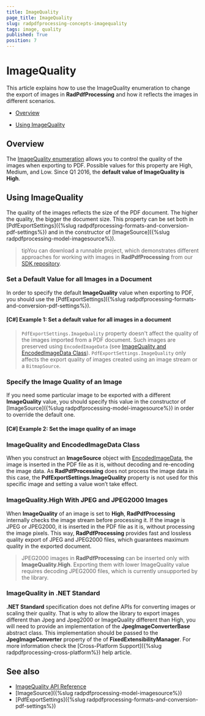 ```yaml
---
title: ImageQuality
page_title: ImageQuality
slug: radpdfprocessing-concepts-imagequality
tags: image, quality
published: True
position: 7
---
```


# ImageQuality 

This article explains how to use the ImageQuality enumeration to change the export of images in **RadPdfProcessing** and how it reflects the images in different scenarios.

* [Overview](#overview)

* [Using ImageQuality](#using-imagequality)

## Overview

The [ImageQuality enumeration](https://docs.telerik.com/devtools/document-processing/api/Telerik.Windows.Documents.Fixed.FormatProviders.Pdf.Export.ImageQuality.html) allows you to control the quality of the images when exporting to PDF. Possible values for this property are High, Medium, and Low. Since Q1 2016, the **default value of ImageQuality is High**.


## Using ImageQuality

The quality of the images reflects the size of the PDF document. The higher the quality, the bigger the document size. This property can be set both in [PdfExportSettings]({%slug radpdfprocessing-formats-and-conversion-pdf-settings%}) and in the constructor of [ImageSource]({%slug radpdfprocessing-model-imagesource%}). 

>tipYou can download a runnable project, which demonstrates different approaches for working with images in __RadPdfProcessing__ from our [SDK repository](https://github.com/telerik/document-processing-sdk/tree/master/PdfProcessing/CreateDocumentWithImages).


### Set a Default Value for all Images in a Document
 
In order to specify the default **ImageQuality** value when exporting to PDF, you should use the [PdfExportSettings]({%slug radpdfprocessing-formats-and-conversion-pdf-settings%}).

#### __[C#] Example 1: Set a default value for all images in a document__

<snippet id='pdf-image-quality'/>

> `PdfExportSettings.ImageQuality` property doesn't affect the quality of the images imported from a PDF document. Such images are preserved using `EncodedImageData` (see [ImageQuality and EncodedImageData Class](#imagequality-and-encodedimagedata-class)). `PdfExportSettings.ImageQuality` only affects the export quality of images created using an image stream or a `BitmapSource`.

### Specify the Image Quality of an Image

If you need some particular image to be exported with a different **ImageQuality** value, you should specify this value in the constructor of [ImageSource]({%slug radpdfprocessing-model-imagesource%}) in order to override the default one.

#### __[C#] Example 2: Set the image quality of an image__

<snippet id='pdf-image-source-quality'/>


### ImageQuality and EncodedImageData Class

When you construct an **ImageSource** object with [EncodedImageData](https://docs.telerik.com/devtools/document-processing/api/Telerik.Windows.Documents.Fixed.Model.Resources.EncodedImageData.html), the image is inserted in the PDF file as it is, without decoding and re-encoding the image data. As **RadPdfProcessing** does not process the image data in this case, the **PdfExportSettings.ImageQuality** property is not used for this specific image and setting a value won’t take effect.


### ImageQuality.High With JPEG and JPEG2000 Images

When **ImageQuality** of an image is set to **High**, **RadPdfProcessing** internally checks the image stream before processing it. If the image is JPEG or JPEG2000, it is inserted in the PDF file as it is, without processing the image pixels. This way, **RadPdfProcessing** provides fast and lossless quality export of JPEG and JPEG2000 files, which guarantees maximum quality in the exported document.

> JPEG2000 images in **RadPdfProcessing** can be inserted only with **ImageQuality.High**. Exporting them with lower ImageQuality value requires decoding JPEG2000 files, which is currently unsupported by the library. 

### ImageQuality in .NET Standard

**.NET Standard** specification does not define APIs for converting images or scaling their quality. That is why to allow the library to export images different than Jpeg and Jpeg2000 or ImageQuality different than High, you will need to provide an implementation of the **JpegImageConverterBase** abstract class. This implementation should be passed to the **JpegImageConverter** property of the of **FixedExtensibilityManager**. For more information check the [Cross-Platform Support]({%slug radpdfprocessing-cross-platform%}) help article.

## See also

* [ImageQuality API Reference](https://docs.telerik.com/devtools/document-processing/api/Telerik.Windows.Documents.Fixed.FormatProviders.Pdf.Export.ImageQuality.html)
* [ImageSource]({%slug radpdfprocessing-model-imagesource%})
* [PdfExportSettings]({%slug radpdfprocessing-formats-and-conversion-pdf-settings%})
